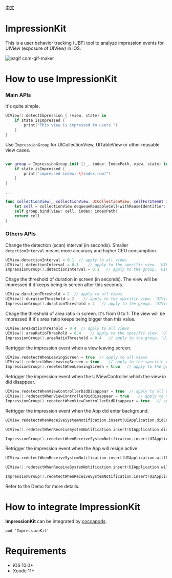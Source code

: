 [中文](README.zh-Hans.md)

# ImpressionKit

This is a user behavior tracking (UBT) tool to analyze impression events for UIView (exposure of UIView) in iOS.

![ezgif com-gif-maker](https://user-images.githubusercontent.com/5275802/120922347-30a2d200-c6fb-11eb-8994-f97c2bbc0ff8.gif)

# How to use ImpressionKit

### Main APIs

It's quite simple. 

```swift
UIView().detectImpression { (view, state) in
    if state.isImpressed {
        print("This view is impressed to users.")
    }
}
```

Use `ImpressionGroup` for UICollectionView, UITableView or other reusable view cases.

```swift

var group = ImpressionGroup.init {(_, index: IndexPath, view, state) in
    if state.isImpressed {
        print("impressed index: \(index.row)")
    }
}

...

func collectionView(_ collectionView: UICollectionView, cellForItemAt indexPath: IndexPath) -> UICollectionViewCell {
    let cell = collectionView.dequeueReusableCell(withReuseIdentifier: "Cell", for: indexPath) as! Cell
    self.group.bind(view: cell, index: indexPath)
    return cell
}

```

### Others APIs

Change the detection (scan) interval (in seconds). Smaller `detectionInterval` means more accuracy and higher CPU consumption.

```swift
UIView.detectionInterval = 0.1  // apply to all views
UIView().detectionInterval = 0.1    // apply to the specific view. `UIView.detectionInterval` will be used if it's nil.
ImpressionGroup().detectionInterval = 0.1   // apply to the group. `UIView.detectionInterval` will be used if it's nil.
```

Chage the threshold of duration in screen (in seconds). The view will be impressed if it keeps being in screen after this seconds.

```swift
UIView.durationThreshold = 2  // apply to all views
UIView().durationThreshold = 2    // apply to the specific view. `UIView.durationThreshold` will be used if it's nil.
ImpressionGroup().durationThreshold = 2   // apply to the group. `UIView.durationThreshold` will be used if it's nil.
```

Chage the threshold of area ratio in screen. It's from 0 to 1. The view will be impressed if it's area ratio keeps being bigger than this value.

```swift
UIView.areaRatioThreshold = 0.4  // apply to all views
UIView().areaRatioThreshold = 0.4    // apply to the specific view. `UIView.areaRatioThreshold` will be used if it's nil.
ImpressionGroup().areaRatioThreshold = 0.4   // apply to the group. `UIView.areaRatioThreshold` will be used if it's nil.
```

Retrigger the impression event when a view leaving screen.

```swift
UIView.redetectWhenLeavingScreen = true  // apply to all views
UIView().redetectWhenLeavingScreen = true    // apply to the specific view. `UIView.redetectWhenLeavingScreen` will be used if it's nil.
ImpressionGroup().redetectWhenLeavingScreen = true   // apply to the group. `UIView.redetectWhenLeavingScreen` will be used if it's nil.
```

Retrigger the impression event when the UIViewController which the view in did disappear.

```swift
UIView.redetectWhenViewControllerDidDisappear = true  // apply to all views
UIView().redetectWhenViewControllerDidDisappear = true    // apply to the specific view. `UIView.redetectWhenViewControllerDidDisappear` will be used if it's nil.
ImpressionGroup().redetectWhenViewControllerDidDisappear = true   // apply to the group. `UIView.redetectWhenViewControllerDidDisappear` will be used if it's nil.
```

Retrigger the impression event when the App did enter background.

```swift
UIView.redetectWhenReceiveSystemNotification.insert(UIApplication.didEnterBackgroundNotification)  // apply to all views

UIView().redetectWhenReceiveSystemNotification.insert(UIApplication.didEnterBackgroundNotification)    // apply to the specific view. `UIView.redetectWhenReceiveSystemNotification.union(self.redetectWhenReceiveSystemNotification)` will be applied finally.

ImpressionGroup().redetectWhenReceiveSystemNotification.insert(UIApplication.didEnterBackgroundNotification)   // apply to the group. `UIView.redetectWhenReceiveSystemNotification.union(self.redetectWhenReceiveSystemNotification)` will be applied finally.
```

Retrigger the impression event when the App will resign active.

```swift
UIView.redetectWhenReceiveSystemNotification.insert(UIApplication.willResignActiveNotification)  // apply to all views

UIView().redetectWhenReceiveSystemNotification.insert(UIApplication.willResignActiveNotification)    // apply this value to the specific view. `UIView.redetectWhenReceiveSystemNotification.union(self.redetectWhenReceiveSystemNotification)` will be applied finally.

ImpressionGroup().redetectWhenReceiveSystemNotification.insert(UIApplication.willResignActiveNotification)   // apply to the group. `UIView.redetectWhenReceiveSystemNotification.union(self.redetectWhenReceiveSystemNotification)` will be applied finally.
```

Refer to the Demo for more details.

# How to integrate ImpressionKit

**ImpressionKit** can be integrated by [cocoapods](https://cocoapods.org/). 

```
pod 'ImpressionKit'
```

# Requirements

- iOS 10.0+
- Xcode 11+
